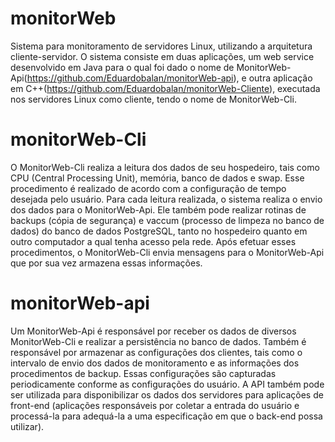 
# monitorWeb

Sistema para monitoramento de servidores Linux, utilizando a arquitetura cliente-servidor. O sistema consiste em duas aplicações, um web service desenvolvido em Java para o qual foi dado o nome de MonitorWeb-Api(https://github.com/Eduardobalan/monitorWeb-api), e outra aplicação em C++(https://github.com/Eduardobalan/monitorWeb-Cliente), executada nos servidores Linux como cliente, tendo o nome de MonitorWeb-Cli.

# monitorWeb-Cli

O MonitorWeb-Cli realiza a leitura dos dados de seu hospedeiro, tais como CPU (Central Processing Unit), memória, banco de dados e swap. Esse procedimento é realizado de acordo com a configuração de tempo desejada pelo usuário. Para cada leitura realizada, o sistema realiza o envio dos dados para o MonitorWeb-Api. Ele também pode realizar rotinas de backups (cópia de segurança) e vaccum (processo de limpeza no banco de dados) do banco de dados PostgreSQL, tanto no hospedeiro quanto em outro computador a qual tenha acesso pela rede. Após efetuar esses procedimentos, o MonitorWeb-Cli envia mensagens para o MonitorWeb-Api que por sua vez armazena essas informações.

# monitorWeb-api

Um MonitorWeb-Api é responsável por receber os dados de diversos MonitorWeb-Cli e realizar a persistência no banco de dados. Também é responsável por armazenar as configurações dos clientes, tais como o intervalo de envio dos dados de monitoramento e as informações dos procedimentos de backup. Essas configurações são capturadas periodicamente conforme as configurações do usuário. A API também pode ser utilizada para disponibilizar os dados dos servidores para aplicações de front-end (aplicações responsáveis por coletar a entrada do usuário e processá-la para adequá-la a uma especificação em que o back-end possa utilizar).

